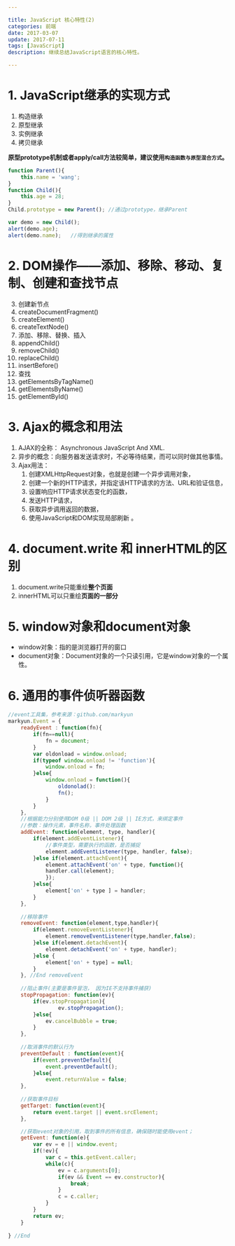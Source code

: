 ```yaml
---

title: JavaScript 核心特性(2)
categories: 前端
date: 2017-03-07 
update: 2017-07-11
tags: [JavaScript]
description: 继续总结JavaScript语言的核心特性。

---
```


# 1. JavaScript继承的实现方式
 1. 构造继承
 2. 原型继承
 3. 实例继承
 4. 拷贝继承

 **原型prototype机制或者apply/call方法较简单，建议使用`构造函数与原型混合方式`。**
 
```js
function Parent(){
	this.name = 'wang';
}
function Child(){
	this.age = 28;
}
Child.prototype = new Parent();	//通过prototype，继承Parent	

var demo = new Child();
alert(demo.age);
alert(demo.name);	//得到继承的属性
```



 
# 2. DOM操作——添加、移除、移动、复制、创建和查找节点
 3. 创建新节点
 4. createDocumentFragment()
 5. createElement()
 6. createTextNode()
 7. 添加、移除、替换、插入
 8. appendChild()
 9. removeChild()
 10. replaceChild()
 11. insertBefore()
 12. 查找
 13. getElementsByTagName()
 14. getElementsByName()
 15. getElementById()
  
# 3. Ajax的概念和用法
 1. AJAX的全称： Asynchronous JavaScript And XML.
 2. 异步的概念：向服务器发送请求时，不必等待结果，而可以同时做其他事情。
 3. Ajax用法：
	 1. 创建XMLHttpRequest对象，也就是创建一个异步调用对象，
	 2. 创建一个新的HTTP请求，并指定该HTTP请求的方法、URL和验证信息，
	 3. 设置响应HTTP请求状态变化的函数，
	 4. 发送HTTP请求，
	 5. 获取异步调用返回的数据，
	 6. 使用JavaScript和DOM实现局部刷新 。

  
# 4. document.write 和 innerHTML的区别
 1. document.write只能重绘**整个页面**
 2. innerHTML可以只重绘**页面的一部分**



# 5. window对象和document对象

 - window对象：指的是浏览器打开的窗口
 - document对象：Document对象的一个只读引用，它是window对象的一个属性。

# 6. 通用的事件侦听器函数
```javascript
//event工具集，参考来源：github.com/markyun
markyun.Event = {
	readyEvent : function(fn){
		if(fn==null){
			fn = document;
		}
		var oldonload = window.onload;
		if(typeof window.onload != 'function'){
			window.onload = fn;
		}else{
			window.onload = function(){
				oldonolad():
				fn();
			}
		}	
	},
	//根据能力分别使用DOM 0级 || DOM 2级 || IE方式，来绑定事件
	//参数：操作元素，事件名称，事件处理函数
	addEvent: function(element, type, handler){
		if(element.addEventListener){
			//事件类型，需要执行的函数，是否捕捉
			element.addEventListener(type, handler, false);
		}else if(element.attachEvent){
			element.attachEvent('on' + type, function(){
			handler.call(element);
			});
		}else{
			element['on' + type ] = handler;
		}	
	},
	
	//移除事件
	removeEvent: function(element,type,handler){
		if(element.removeEventListener){
			element.removeEventListener(type,handler,false);	
		}else if(element.detachEvent){
			element.detachEvent('on' + type, handler);			
		}else {
			element['on' + type] = null;	
		}	
	}, //End removeEvent
	
	//阻止事件(主要是事件冒泡， 因为IE不支持事件捕获)
	stopPropagation: function(ev){
		if(ev.stopPropagation){
				ev.stopPropagation();
		}else{
			ev.cancelBubble = true;
		}
	}, 
	
	//取消事件的默认行为
	preventDefault : function(event){
		if(event.preventDefault){
			event.preventDefault();
		}else{
			event.returnValue = false;
	},
	
	//获取事件目标
	getTarget: function(event){
		return event.target || event.srcElement;
	},

	//获取event对象的引用，取到事件的所有信息，确保随时能使用event；
	getEvent: function(e){
		var ev = e || window.event;
		if(!ev){
			var c = this.getEvent.caller;
			while(c){
				ev = c.arguments[0];
				if(ev && Event == ev.constructor){
					break;
				}
				c = c.caller;
			}	
		}
		return ev;	
	}
		
} //End
```
<!--stackedit_data:
eyJoaXN0b3J5IjpbLTEzNjI1MDY2MjhdfQ==
-->